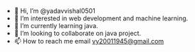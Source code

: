 - 👋 Hi, I’m @yadavvishal0501
- 👀 I’m interested in web development and machine learning.
- 🌱 I’m currently learning java.
- 💞️ I’m looking to collaborate on java project.
- 📫 How to reach me email vy20011945@gmail.com

<!---
yadavvishal0501/yadavvishal0501 is a ✨ special ✨ repository because its `README.md` (this file) appears on your GitHub profile.
You can click the Preview link to take a look at your changes.
--->
